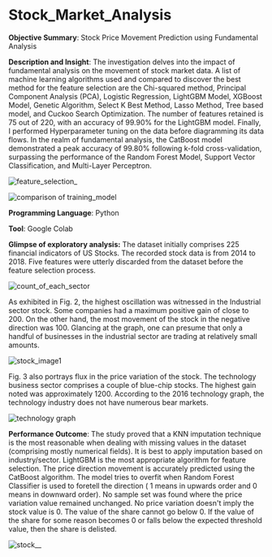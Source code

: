 # Stock_Market_Analysis
**Objective Summary**: Stock Price Movement Prediction using Fundamental Analysis 


**Description and Insight**: The investigation delves into the impact of fundamental analysis on the movement of stock market data. A list of machine learning algorithms used and compared to discover the best method for the feature selection are the Chi-squared method, Principal Component Analysis (PCA), Logistic Regression, LightGBM Model, XGBoost Model, Genetic Algorithm, Select K Best Method, Lasso Method, Tree based model, and Cuckoo Search Optimization. The number of features retained is 75 out of 220, with an accuracy of 99.90% for the LightGBM model. Finally, I performed Hyperparameter tuning on the data before diagramming its data flows. In the realm of fundamental analysis, the CatBoost model demonstrated a peak accuracy of 99.80% following k-fold cross-validation, surpassing the performance of the Random Forest Model, Support Vector Classification, and Multi-Layer Perceptron.

![feature_selection_](https://github.com/user-attachments/assets/96e65c53-f0af-44e1-9d6d-16c343e78b7b)


![comparison of training_model](https://github.com/user-attachments/assets/c5817f3d-4e19-41db-a873-471ba1c066ed)


**Programming Language**: Python


**Tool**: Google Colab 


**Glimpse of exploratory analysis:**
The dataset initially comprises 225 financial indicators of US Stocks. The recorded stock data is from 2014 to 2018. Five features were utterly discarded from the dataset before the feature selection process. 


![count_of_each_sector](https://github.com/user-attachments/assets/84c170f4-bd96-438c-8788-fa04e03b16ee)

As exhibited in Fig. 2, the highest oscillation was witnessed in the Industrial sector stock. Some companies had a maximum positive gain of close to 200. On the other hand, the most movement of the stock in the negative direction was 100. Glancing at the graph, one can presume that only a handful of businesses in the industrial sector are trading at relatively small amounts. 


![stock_image1](https://github.com/user-attachments/assets/d24f986f-3823-400f-bc45-0e4f677c7f1a)


Fig. 3 also portrays flux in the price variation of the stock. The technology business sector comprises a couple of blue-chip stocks. The highest gain noted was approximately 1200. According to the 2016 technology graph, the technology industry does not have numerous bear 
markets.

![technology graph](https://github.com/user-attachments/assets/2f421bbb-46ba-4466-9676-f85570821314)


**Performance Outcome**:  The study proved that a KNN imputation technique is the most reasonable when dealing with missing values in the dataset (comprising mostly numerical fields). It is best to apply imputation based on industry/sector. LightGBM is the most appropriate algorithm for feature selection. The price direction movement is accurately predicted using the CatBoost algorithm. The model tries to overfit when Random Forest Classifier is used to foretell the direction ( 1 means in upwards order and 0 means in downward order). No sample set was found where the price variation value remained unchanged. No price variation doesn't imply the stock value is 0. The value of the share cannot go below 0. If the value of the share for some reason becomes 0 or falls below the expected threshold value, then the share is delisted. 

![stock__](https://github.com/user-attachments/assets/becb714a-f812-4666-bbe6-3f96cced621a)

